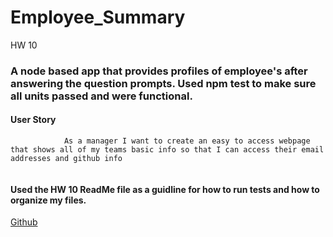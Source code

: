# Employee_Summary
HW 10


### A node based app that provides profiles of employee's after answering the question prompts. Used npm test to make sure all units passed and were functional.

#### User Story
                As a manager I want to create an easy to access webpage that shows all of my teams basic info so that I can access their email addresses and github info
````
`````

#### Used the HW 10 ReadMe file as a guidline for how to run tests and how to organize my files.

[Github](https://github.com/marissa-lc/Employee_Summary.git)
